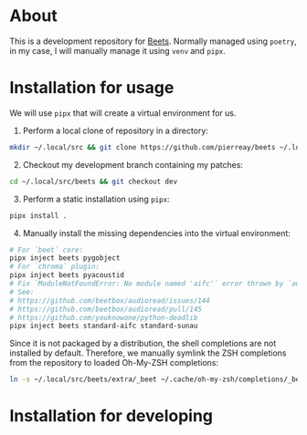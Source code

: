 # About

This is a development repository for [Beets](https://github.com/beetbox/beets/).
Normally managed using `poetry`, in my case, I will manually manage it using `venv` and `pipx`.

# Installation for usage

We will use `pipx` that will create a virtual environment for us.

1. Perform a local clone of repository in a directory:

```bash
mkdir ~/.local/src && git clone https://github.com/pierreay/beets ~/.local/src/beets
```

2. Checkout my development branch containing my patches:

```bash
cd ~/.local/src/beets && git checkout dev
```

3. Perform a static installation using `pipx`:

```bash
pipx install .
```

4. Manually install the missing dependencies into the virtual environment:

```bash
# For `beet` core:
pipx inject beets pygobject
# For `chroma` plugin:
pipx inject beets pyacoustid
# Fix `ModuleNotFoundError: No module named 'aifc'` error thrown by `audioread` on Python 3.13:
# See:
# https://github.com/beetbox/audioread/issues/144
# https://github.com/beetbox/audioread/pull/145
# https://github.com/youknowone/python-deadlib
pipx inject beets standard-aifc standard-sunau
```

Since it is not packaged by a distribution, the shell completions are not installed by default.
Therefore, we manually symlink the ZSH completions from the repository to loaded Oh-My-ZSH completions:

```bash
ln -s ~/.local/src/beets/extra/_beet ~/.cache/oh-my-zsh/completions/_beet
```

# Installation for developing
